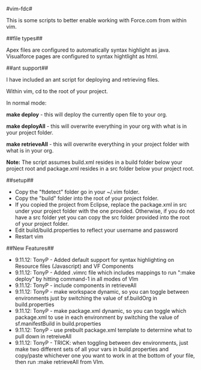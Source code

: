 #vim-fdc#

This is some scripts to better enable working with Force.com from within vim.

##file types##

Apex files are configured to automatically syntax highlight as java.
Visualforce pages are configured to syntax hightlight as html.

##ant support##

I have included an ant script for deploying and retrieving files.

Within vim, cd to the root of your project.

In normal mode:

**make deploy**      - this will deploy the currently open file to your org.

**make deployAll**   - this will overwrite everything in your org with what is in your project folder.

**make retrieveAll** - this will overwrite everything in your project folder with what is in your org.

**Note:** The script assumes build.xml resides in a build folder below your project root and package.xml resides in a src folder below your project root.


##setup##

* Copy the "ftdetect" folder go in your ~/.vim folder.
* Copy the "build" folder into the root of your project folder.
* If you copied the project from Eclipse, replace the package.xml in src under your project folder with the one provided. Otherwise, if you do not have a src folder yet you can copy the src folder provided into the root of your project folder.
* Edit build/build.properties to reflect your username and password
* Restart vim

##New Features##
* 9.11.12: TonyP - Added default support for syntax highlighting on Resource files (Javascript) and VF Components
* 9.11.12: TonyP - Added .vimrc file which includes mappings to run ":make deploy" by hitting command-1 in all modes of VIm
* 9.11.12: TonyP - include components in retrieveAll
* 9.11.12: TonyP - make workspace dynamic, so you can toggle between environments just by switching the value of sf.buildOrg in build.properties
* 9.11.12: TonyP - make package.xml dynamic, so you can toggle which package.xml to use in each environment by switching the value of sf.manifestBuild in build.properties
* 9.11.12: TonyP - use prebuilt package.xml template to determine what to pull down in retreiveAll
* 9.11.12: TonyP - TRICK: when toggling between dev environments, just make two different sets of all your vars in build.properties and copy/paste whichever one you want to work in at the bottom of your file, then run :make retrieveAll from VIm.

